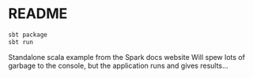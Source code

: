 
# README

```bash
sbt package
sbt run
```

Standalone scala example from the Spark docs website
Will spew lots of garbage to the console, but the application runs and gives results...


